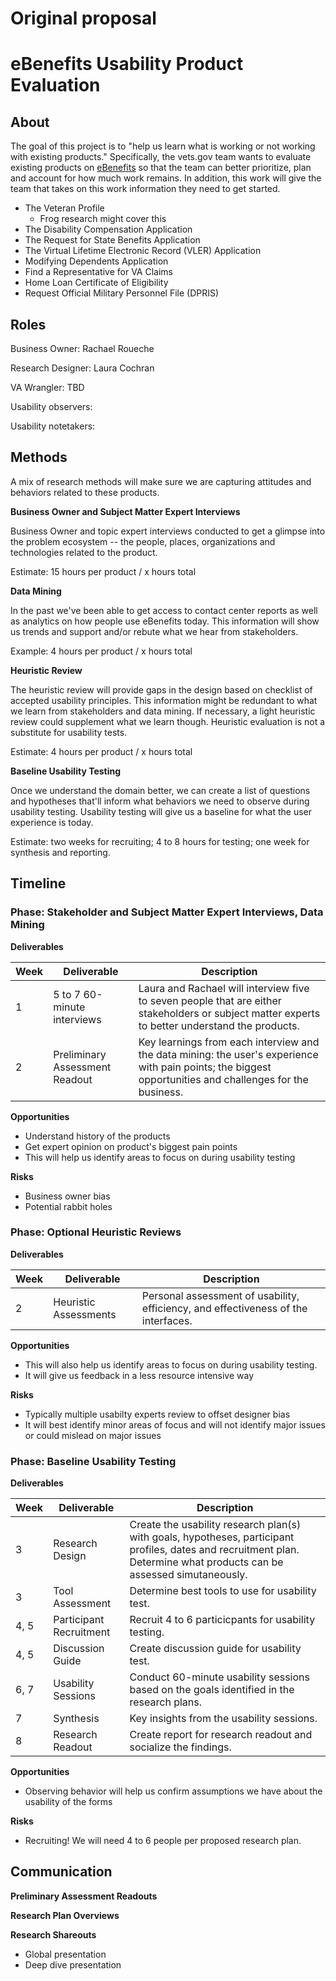 # Original proposal


# eBenefits Usability Product Evaluation

## About

The goal of this project is to "help us learn what is working or not working with existing products." Specifically, the vets.gov team wants to evaluate existing products on [eBenefits](https://www.ebenefits.va.gov/ebenefits/homepage) so that the team can better prioritize, plan and account for how much work remains. In addition, this work will give the team that takes on this work information they need to get started. 

- The Veteran Profile
   - Frog research might cover this
- The Disability Compensation Application 
- The Request for State Benefits Application
- The Virtual Lifetime Electronic Record (VLER) Application
- Modifying Dependents Application
- Find a Representative for VA Claims
- Home Loan Certificate of Eligibility
- Request Official Military Personnel File (DPRIS)

## Roles

Business Owner: Rachael Roueche

Research Designer: Laura Cochran

VA Wrangler: TBD

Usability observers: 

Usability notetakers: 

## Methods

A mix of research methods will make sure we are capturing attitudes and behaviors related to these products. 

__Business Owner and Subject Matter Expert Interviews__

Business Owner and topic expert interviews conducted to get a glimpse into the problem ecosystem -- the people, places, organizations and technologies related to the product. 

Estimate: 15 hours per product / x hours total

__Data Mining__

In the past we've been able to get access to contact center reports as well as analytics on how people use eBenefits today. This information will show us trends and support and/or rebute what we hear from stakeholders. 

Example: 4 hours per product / x hours total

__Heuristic Review__

The heuristic review will provide gaps in the design based on checklist of accepted usability principles. This information might be redundant to what we learn from stakeholders and data mining. If necessary, a light heuristic review could supplement what we learn though. Heuristic evaluation is not a substitute for usability tests.

Estimate: 4 hours per product / x hours total 

__Baseline Usability Testing__

Once we understand the domain better, we can create a list of questions and hypotheses that'll inform what behaviors we need to observe during usability testing. Usability testing will give us a baseline for what the user experience is today.

Estimate: two weeks for recruiting; 4 to 8 hours for testing; one week for synthesis and reporting. 

## Timeline

### Phase: Stakeholder and Subject Matter Expert Interviews, Data Mining

__Deliverables__

|Week|Deliverable|Description|
|---|---|---|
|1|5 to 7 60-minute interviews|Laura and Rachael will interview five to seven people that are either stakeholders or subject matter experts to better understand the products.|
|2|Preliminary Assessment Readout|Key learnings from each interview and the data mining: the user's experience with pain points; the biggest opportunities and challenges for the business.|

__Opportunities__

- Understand history of the products
- Get expert opinion on product's biggest pain points
- This will help us identify areas to focus on during usability testing

__Risks__

- Business owner bias
- Potential rabbit holes 

### Phase: Optional Heuristic Reviews

__Deliverables__

|Week|Deliverable|Description|
|---|---|---|
|2|Heuristic Assessments|Personal assessment of usability, efficiency, and effectiveness of the interfaces.|

__Opportunities__

- This will also help us identify areas to focus on during usability testing. 
- It will give us feedback in a less resource intensive way

__Risks__

- Typically multiple usabilty experts review to offset designer bias
- It will best identify minor areas of focus and will not identify major issues or could mislead on major issues

### Phase: Baseline Usability Testing

__Deliverables__

|Week|Deliverable|Description|
|---|---|---|
|3|Research Design|Create the usability research plan(s) with goals, hypotheses, participant profiles, dates and recruitment plan. Determine what products can be assessed simutaneously.|
|3|Tool Assessment|Determine best tools to use for usability test.|
|4, 5|Participant Recruitment|Recruit 4 to 6 particicpants for usability testing.|
|4, 5|Discussion Guide|Create discussion guide for usability test.|
|6, 7|Usability Sessions|Conduct 60-minute usability sessions based on the goals identified in the research plans.|
|7|Synthesis|Key insights from the usability sessions.|
|8|Research Readout|Create report for research readout and socialize the findings.|

__Opportunities__

- Observing behavior will help us confirm assumptions we have about the usability of the forms

__Risks__

- Recruiting! We will need 4 to 6 people per proposed research plan. 

## Communication

__Preliminary Assessment Readouts__

__Research Plan Overviews__

__Research Shareouts__

- Global presentation
- Deep dive presentation 


